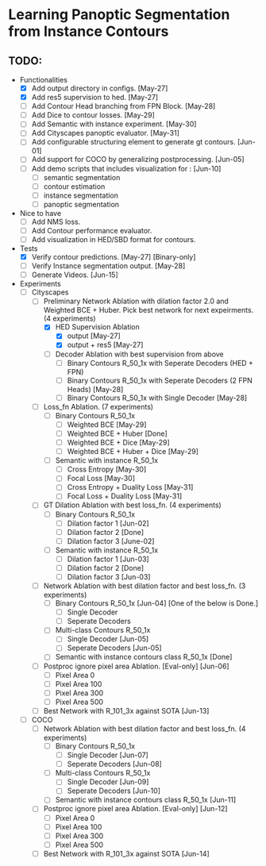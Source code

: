 # Learning Panoptic Segmentation from Instance Contours 
## TODO:
* Functionalities
  - [x] Add output directory in configs. [May-27]
  - [x] Add res5 supervision to hed. [May-27]
  - [ ] Add Contour Head branching from FPN Block. [May-28]
  - [ ] Add Dice to contour losses. [May-29]
  - [ ] Add Semantic with instance experiment. [May-30]
  - [ ] Add Cityscapes panoptic evaluator. [May-31]
  - [ ] Add configurable structuring element to generate gt contours. [Jun-01]
  - [ ] Add support for COCO by generalizing postprocessing. [Jun-05]
  - [ ] Add demo scripts that includes visualization for : [Jun-10]
    - [ ] semantic segmentation 
    - [ ] contour estimation
    - [ ] instance segmentation 
    - [ ] panoptic segmentation

* Nice to have
  - [ ] Add NMS loss.
  - [ ] Add Contour performance evaluator.
  - [ ] Add visualization in HED/SBD format for contours.

* Tests
  - [x] Verify contour predictions. [May-27] [Binary-only]
  - [ ] Verify Instance segmentation output. [May-28]
  - [ ] Generate Videos. [Jun-15]

* Experiments 
  - [ ] Cityscapes
    - [ ] Preliminary Network Ablation with dilation factor 2.0 and Weighted BCE + Huber. 
        Pick best network for next expeirments. (4 experiments)
        - [x] HED Supervision Ablation
            - [x] output [May-27]
            - [x] output + res5 [May-27]
        - [ ] Decoder Ablation with best supervision from above
            - [ ] Binary Contours R_50_1x with Seperate Decoders (HED + FPN)
            - [ ] Binary Contours R_50_1x with Seperate Decoders (2 FPN Heads) [May-28]
            - [ ] Binary Contours R_50_1x with Single Decoder [May-28]
    - [ ] Loss_fn Ablation. (7 experiments)
        - [ ] Binary Contours R_50_1x 
            - [ ] Weighted BCE [May-29]
            - [ ] Weighted BCE + Huber [Done]
            - [ ] Weighted BCE + Dice [May-29]
            - [ ] Weighted BCE + Huber + Dice [May-29]
        - [ ] Semantic with instance R_50_1x
            - [ ] Cross Entropy [May-30]
            - [ ] Focal Loss [May-30]
            - [ ] Cross Entropy + Duality Loss [May-31]
            - [ ] Focal Loss + Duality Loss [May-31]
    - [ ] GT Dilation Ablation with best loss_fn. (4 experiments)
        - [ ] Binary Contours R_50_1x
            - [ ] Dilation factor 1 [Jun-02]
            - [ ] Dilation factor 2 [Done]
            - [ ] Dilation factor 3 [June-02]
        - [ ] Semantic with instance R_50_1x
            - [ ] Dilation factor 1 [Jun-03]
            - [ ] Dilation factor 2 [Done]
            - [ ] Dilation factor 3 [Jun-03]
    - [ ] Network Ablation with best dilation factor and best loss_fn. (3 experiments)
        - [ ] Binary Contours R_50_1x [Jun-04] [One of the below is Done.]
            - [ ] Single Decoder 
            - [ ] Seperate Decoders
        - [ ] Multi-class Contours R_50_1x
            - [ ] Single Decoder [Jun-05]
            - [ ] Seperate Decoders [Jun-05]
        - [ ] Semantic with instance contours class R_50_1x [Done]
    - [ ] Postproc ignore pixel area Ablation. [Eval-only] [Jun-06]
        - [ ] Pixel Area 0 
        - [ ] Pixel Area 100
        - [ ] Pixel Area 300
        - [ ] Pixel Area 500
    - [ ] Best Network with R_101_3x against SOTA [Jun-13]
  - [ ] COCO
    - [ ] Network Ablation with best dilation factor and best loss_fn. (4 experiments)
        - [ ] Binary Contours R_50_1x 
            - [ ] Single Decoder [Jun-07]
            - [ ] Seperate Decoders [Jun-08]
        - [ ] Multi-class Contours R_50_1x
            - [ ] Single Decoder [Jun-09]
            - [ ] Seperate Decoders [Jun-10]
        - [ ] Semantic with instance contours class R_50_1x [Jun-11]
    - [ ] Postproc ignore pixel area Ablation. [Eval-only] [Jun-12]
        - [ ] Pixel Area 0 
        - [ ] Pixel Area 100
        - [ ] Pixel Area 300
        - [ ] Pixel Area 500
    - [ ] Best Network with R_101_3x against SOTA [Jun-14] 
